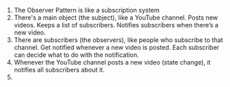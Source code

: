 1. The Observer Pattern is like a subscription system
2. There's a main object (the subject), like a YouTube channel.
   Posts new videos.
   Keeps a list of subscribers.
   Notifies subscribers when there’s a new video.
3. There are subscribers (the observers), like people who subscribe to that channel.
   Get notified whenever a new video is posted.
   Each subscriber can decide what to do with the notification.
4. Whenever the YouTube channel posts a new video (state change), it notifies all subscribers about it.
5. 